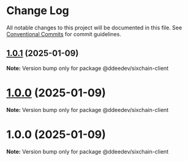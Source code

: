 # Change Log

All notable changes to this project will be documented in this file.
See [Conventional Commits](https://conventionalcommits.org) for commit guidelines.

## [1.0.1](https://github.com/thesixnetwork/sixchain-sdk/compare/@ddeedev/sixchain-client@1.0.0...@ddeedev/sixchain-client@1.0.1) (2025-01-09)

**Note:** Version bump only for package @ddeedev/sixchain-client





# [1.0.0](https://github.com/thesixnetwork/sixchain-sdk/compare/@ddeedev/sixchain-client@1.0.0...@ddeedev/sixchain-client@1.0.0) (2025-01-09)

**Note:** Version bump only for package @ddeedev/sixchain-client





# 1.0.0 (2025-01-09)

**Note:** Version bump only for package @ddeedev/sixchain-client
